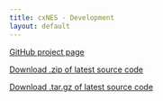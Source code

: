 ```yaml
---
title: cxNES - Development
layout: default
---
```


[GitHub project page](http://github.com/perilsensitive/cxnes)

[Download .zip of latest source code](https://github.com/perilsensitive/cxnes/zipball/master)

[Download .tar.gz of latest source code](https://github.com/perilsensitive/cxnes/tarball/master)

